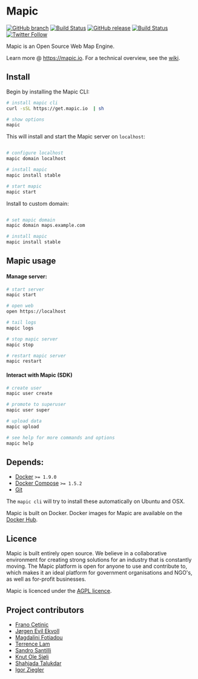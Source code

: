 # Mapic  

[![GitHub branch](https://img.shields.io/badge/branch-master-blue.svg)](https://github.com/mapic/mapic/tree/master)
[![Build Status](https://travis-ci.org/mapic/mapic.svg?branch=master)](https://travis-ci.org/mapic/mapic)
[![GitHub release](https://img.shields.io/github/release/mapic/mapic.svg)](https://github.com/mapic/mapic/releases) [![Build Status](https://travis-ci.org/mapic/mapic.svg?branch=v2.0)](https://travis-ci.org/mapic/mapic) [![Twitter Follow](https://img.shields.io/twitter/follow/mapic_io.svg?style=social&label=Follow)](https://twitter.com/mapic_io) 

Mapic is an Open Source Web Map Engine. 

Learn more @ https://mapic.io. For a technical overview, see the [wiki](https://github.com/mapic/mapic/wiki/Mapic-Techincal-Overview).



## Install
Begin by installing the Mapic CLI:

```bash
# install mapic cli
curl -sSL https://get.mapic.io  | sh

# show options
mapic

```

This will install and start the Mapic server on `localhost`:
```bash

# configure localhost
mapic domain localhost

# install mapic
mapic install stable

# start mapic
mapic start

```

Install to custom domain:
```bash

# set mapic domain
mapic domain maps.example.com

# install mapic
mapic install stable

```

## Mapic usage

#### Manage server:
```bash
# start server
mapic start

# open web
open https://localhost

# tail logs
mapic logs

# stop mapic server
mapic stop

# restart mapic server
mapic restart
```

#### Interact with Mapic (SDK)
```bash
# create user
mapic user create

# promote to superuser
mapic user super 

# upload data
mapic upload

# see help for more commands and options
mapic help
```

## Depends: 
- [Docker](https://docs.docker.com/engine/installation/) `>= 1.9.0`  
- [Docker Compose](https://docs.docker.com/compose/install/) `>= 1.5.2`  
- [Git](https://git-scm.com/book/en/v2/Getting-Started-Installing-Git)

The `mapic cli` will try to install these automatically on Ubuntu and OSX.

Mapic is built on Docker. Docker images for Mapic are available on the [Docker Hub](https://hub.docker.com/u/mapic/).

## Licence
Mapic is built entirely open source. We believe in a collaborative environment for creating strong solutions for an industry that is constantly moving. The Mapic platform is open for anyone to use and contribute to, which makes it an ideal platform for government organisations and NGO's, as well as for-profit businesses.

Mapic is licenced under the [AGPL licence](https://github.com/mapic/mapic/blob/master/LICENCE).

## Project contributors
- [Frano Cetinic](https://github.com/franocetinic)
- [Jørgen Evil Ekvoll](https://github.com/jorgenevil)
- [Magdalini Fotiadou](https://github.com/mft74)
- [Terrence Lam](https://github.com/skyuplam)
- [Sandro Santilli](https://github.com/strk)
- [Knut Ole Sjøli](https://github.com/knutole)
- [Shahjada Talukdar](https://github.com/destromas1)
- [Igor Ziegler](https://github.com/igorziegler)
